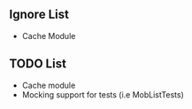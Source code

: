 **Ignore List**
-
* Cache Module

**TODO List**
-
* Cache module
* Mocking support for tests (i.e MobListTests)
